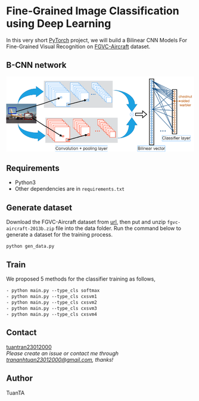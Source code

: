
# Fine-Grained Image Classification using Deep Learning
In this very short [PyTorch](http://pytorch.org/) project, we will build a Bilinear CNN Models For Fine-Grained Visual Recognition on [FGVC-Aircraft](https://www.robots.ox.ac.uk/~vgg/data/fgvc-aircraft/) dataset.
## B-CNN network
![Architecture](a.png)
## Requirements

- Python3
- Other dependencies are in `requirements.txt`

## Generate dataset
  Download the FGVC-Aircraft dataset from [url](https://www.robots.ox.ac.uk/~vgg/data/fgvc-aircraft/), then put and unzip `fgvc-aircraft-2013b.zip` file into the data folder. Run the command below to generate a dataset for the training process.

```
python gen_data.py
```

## Train

  We proposed 5 methods for the classifier training as follows,
```
- python main.py --type_cls softmax
- python main.py --type_cls cxsvm1
- python main.py --type_cls cxsvm2
- python main.py --type_cls cxsvm3
- python main.py --type_cls cxsvm4
```

## Contact

[tuantran23012000](https://github.com/tuantran23012000)    
*Please create an issue or contact me through trananhtuan23012000@gmail.com, thanks!*

## Author

TuanTA
